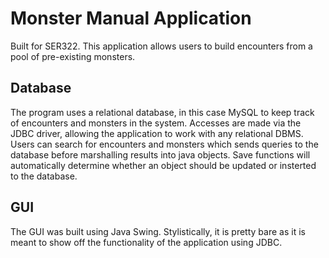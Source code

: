 # Monster Manual Application

Built for SER322. This application allows users to build encounters from a pool of pre-existing monsters.

## Database

The program uses a relational database, in this case MySQL to keep track of encounters and monsters in the system. Accesses are made via the JDBC driver, allowing the application to work with any relational DBMS. Users can search for encounters and monsters which sends queries to the database before marshalling results into java objects. Save functions will automatically determine whether an object should be updated or insterted to the database.

## GUI

The GUI was built using Java Swing. Stylistically, it is pretty bare as it is meant to show off the functionality of the application using JDBC.
